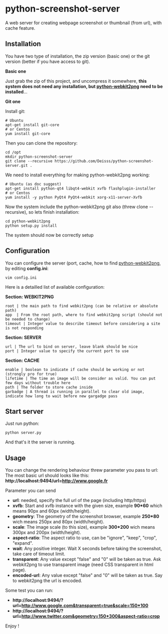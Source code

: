 python-screenshot-server
========================

A web server for creating webpage screenshot or thumbnail (from url), with cache feature.




Installation
------------


You have two type of installation, the zip version (basic one) or the git version (better if you have access to git).

**Basic one**

Just grab the zip of this project, and uncompress it somewhere, __this system does not need any installation, but [python-webkit2png](https://github.com/adamn/python-webkit2png) need to be installed__...


**Git one**

Install git:

    # Ubuntu
    apt-get install git-core
    # or Centos
    yum install git-core

Then you can clone the repository:

    cd /opt
    mkdir python-screenshot-server
    git clone --recursive https://github.com/Deisss/python-screenshot-server.git .

We need to install everything for making python-webkit2png working:

    # Ubuntu (as doc suggest)
    apt-get install python-qt4 libqt4-webkit xvfb flashplugin-installer
    # or Centos
    yum install -y python PyQt4 PyQt4-webkit xorg-x11-server-Xvfb

Now the system include the python-webkit2png git also (threw clone --recursive), so lets finish installation:

    cd python-webkit2png
    python setup.py install

The system should now be correctly setup

Configuration
-------------

You can configure the server (port, cache, how to find [python-webkit2png](https://github.com/adamn/python-webkit2png), by editing __config.ini__:

    vim config.ini


Here is a detailled list of available configuration:

**Section: WEBKIT2PNG**

    root | the main path to find webkit2png (can be relative or absolute path)
    app  | From the root path, where to find webkit2png script (should not be needed to change)
    timeout | Integer value to describe timeout before considering a site is not responding


**Section: SERVER**

    url | The url to bind on server, leave blank should be nice
    port | Integer value to specify the current port to use


**Section: CACHE**

    enable | boolean to indicate if cache should be working or not (strongly pro for true)
    lifetime | The time an image will be consider as valid. You can put few days without trouble here
    path | The folder to store cache inside
    garbadge | A thread is running in parallel to clear old image, indicate how long to wait before new gargadge pass




Start server
------------

Just run python:

    python server.py

And that's it the server is running.




Usage
-----

You can change the rendering behaviour threw parameter you pass to url:
The most basic url should looks like this: **http://localhost:9494/url=http://www.google.fr**

Parameter you can send
  * **url**: needed, specify the full url of the page (including http/https)
  * **xvfb**: Start and xvfb instance with the given size, example **90*60** which means 90px and 60px (width/height).
  * **geometry**: The geometry of the screenshot browser, example **250*80** wich means 250px and 80px (width/height).
  * **scale**: The image scale (to this size), example **300*200** wich means 300px and 200px (width/height).
  * **aspect-ratio**: The aspect ratio to use, can be "ignore", "keep", "crop", "expand".
  * **wait**: Any positive integer. Wait X seconds before taking the screenshot, take care of timeout limit.
  * **transparent**: Any value except "false" and "0" will be taken as true. Ask webkit2png to use transparent image (need CSS transparent in html page).
  * **encoded-url**: Any value except "false" and "0" will be taken as true. Say to webkit2png the url is encoded.

Some test you can run:
  * __http://localhost:9494/?url=http://www.google.com&transparent=true&scale=150*100__
  * __http://localhost:9494/?url=http://www.twitter.com&geometry=150*300&aspect-ratio=crop__

  
Enjoy !
